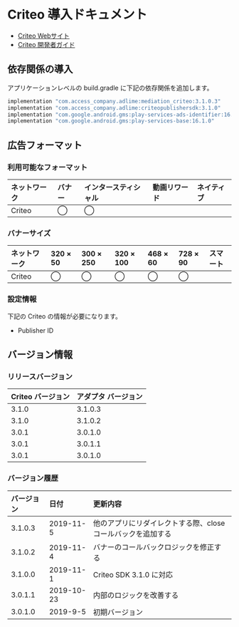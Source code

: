 # Criteo 導入ドキュメント
- [ Criteo Webサイト](https://www.criteo.com/)
- [ Criteo 開発者ガイド](https://publisherdocs.criteotilt.com/sdk-android/3.0/inhouseauction/)

## 依存関係の導入
アプリケーションレベルの build.gradle に下記の依存関係を追加します。

```java
implementation "com.access_company.adlime:mediation_criteo:3.1.0.3"
implementation "com.access_company.adlime:criteopublishersdk:3.1.0"
implementation "com.google.android.gms:play-services-ads-identifier:16.0.0"
implementation "com.google.android.gms:play-services-base:16.1.0"
```

## 広告フォーマット

### 利用可能なフォーマット
|ネットワーク |バナー  |インタースティシャル  |動画リワード |ネイティブ  |
|:-------|:-----|:-----|:-------|:-----|
|  Criteo   | ◯      | ◯    |     |        |

### バナーサイズ
|ネットワーク   |320 × 50   |300 × 250   |320 × 100   |468 × 60   |728 × 90   |スマート   |
|:------- | :------ | :------- | :------- | :------ | :------ | :----- |
|   Criteo    |  ◯      |     ◯     |   ◯       |  ◯       |  ◯       |        |

### 設定情報
下記の Criteo の情報が必要になります。  
- Publisher ID

## バージョン情報

### リリースバージョン
|  Criteo バージョン | アダプタ バージョン |
|:----------|:-------------|
|  3.1.0    | 3.1.0.3      |
|  3.1.0    | 3.1.0.2      |
|  3.0.1    | 3.0.1.0      |
|  3.0.1    | 3.0.1.1      |
|  3.0.1    | 3.0.1.0      |

### バージョン履歴
| バージョン       | 日付      | 更新内容               |
|:--------------|:------------|:------------------------|
|   3.1.0.3     |  2019-11-5  | 他のアプリにリダイレクトする際、closeコールバックを追加する     |
|   3.1.0.2     |  2019-11-4  | バナーのコールバックロジックを修正する     |
|   3.1.0.0     |  2019-11-1  | Criteo SDK 3.1.0 に対応  |
|   3.0.1.1     |  2019-10-23 | 内部のロジックを改善する   |
|   3.0.1.0     |  2019-9-5   | 初期バージョン            |
